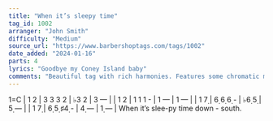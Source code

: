 ```yaml
---
title: "When it’s sleepy time"
tag_id: 1002
arranger: "John Smith"
difficulty: "Medium"
source_url: "https://www.barbershoptags.com/tags/1002"
date_added: "2024-01-16"
parts: 4
lyrics: "Goodbye my Coney Island baby"
comments: "Beautiful tag with rich harmonies. Features some chromatic movement and close harmony."
---
```



1=C
|  1  2  |  3  3  3  2  | ♭3  2  |  3  —  |
|  1  2  |  1  1  1  -  |  1  —  |  1  —  |
|  1  7̣  |  6̣  6̣  6̣  -  | ♭6̣  5̣  |  5̣  —  |
|  1  7̣  |  6̣  5̣ ♯4̣  -  |  4̣  —  |  1̣  —  |
When it’s slee-py time   down -   south.  
